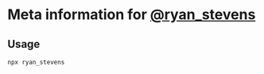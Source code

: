 # Meta information for [@ryan_stevens](https://www.npmjs.com/~ryan_stevens)

## Usage

```
npx ryan_stevens
```